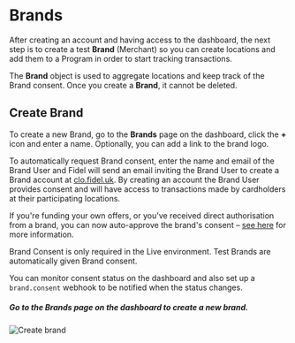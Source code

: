 # Brands

After creating an account and having access to the dashboard, the next step is to create a test **Brand** (Merchant) so you can create locations and add them to a Program in order to start tracking transactions. 


  
The **Brand** object is used to aggregate locations and keep track of the Brand consent. 
Once you create a **Brand**, it cannot be deleted.

## Create Brand

To create a new Brand, go to the **Brands** page on the dashboard, click the **+** icon and enter a name. Optionally, you can add a link to the brand logo.

To automatically request Brand consent, enter the name and email of the Brand User and Fidel will send an email inviting the Brand User to create a Brand account at [clo.fidel.uk](https://clo.fidel.uk). By creating an account the Brand User provides consent and will have access to transactions made by cardholders at their participating locations.

If you're funding your own offers, or you've received direct authorisation from a brand, you can now auto-approve the brand's consent – [see here](https://releasenotes.fidel.uk/auto-approve-brand-consent-92004) for more information.

<div class="info-box">
Brand Consent is only required in the Live environment. Test Brands are automatically given Brand consent.
</div>

You can monitor consent status on the dashboard and also set up a `brand.consent` webhook to be notified when the status changes.

##### Go to the Brands page on the dashboard to create a new brand.

![Create brand](https://docs.fidel.uk/assets/images/create-brand.png "Create brand")
